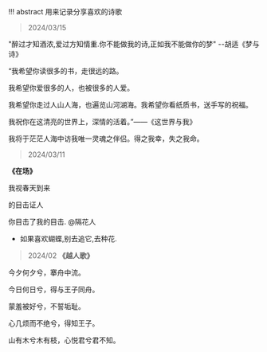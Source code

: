 !!! abstract
    用来记录分享喜欢的诗歌


> 2024/03/15

"醉过才知酒浓,爱过方知情重.你不能做我的诗,正如我不能做你的梦" --胡适《梦与诗》

“我希望你读很多的书，走很远的路。

我希望你爱很多的人，也被很多的人爱。

我希望你走过人山人海，也遍览山河湖海。我希望你看纸质书，送手写的祝福。

我祝你在这清亮的世界上，深情的活着。”——《这世界与我》

我将于茫茫人海中访我唯一灵魂之伴侣。得之我幸，失之我命。

> 2024/03/11

**《在场》**

我视春天到来

的目击证人

你目击了我的目击.
@隔花人

* 如果喜欢蝴蝶,别去追它,去种花.
> 2024/02
**《越人歌》**

今夕何夕兮，搴舟中流。

今日何日兮，得与王子同舟。

蒙羞被好兮，不誓垢耻。

心几烦而不绝兮，得知王子。

山有木兮木有枝，心悦君兮君不知。
